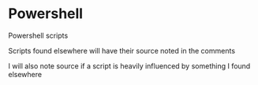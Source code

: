 # Powershell
Powershell scripts

Scripts found elsewhere will have their source noted in the comments

I will also note source if a script is heavily influenced by something I found elsewhere

